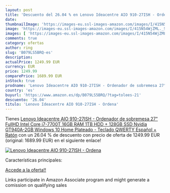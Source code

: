 ```yaml
---
layout: post
title: 'Descuento del 26.04 % en Lenovo Ideacentre AIO 910-27ISH - Ordena'
date: 
thumbnailImage: 'https://images-eu.ssl-images-amazon.com/images/I/415N54WjZML._SL200_.jpg'
image: 'https://images-eu.ssl-images-amazon.com/images/I/415N54WjZML._SL200_.jpg'
images: [ 'https://images-eu.ssl-images-amazon.com/images/I/415N54WjZML._SL200_.jpg' ]
comments: true
category: ofertas
author: ring
slug: 'B079LS5BRQ-es'
description:
actualPrice: 1249.99 EUR
currency: EUR
price: 1249.99
comparePrice: 1689.99 EUR
inStock: true
prodname: 'Lenovo Ideacentre AIO 910-27ISH - Ordenador de sobremesa 27" FullHD  Intel Core i7-7700T  16GB RAM  1TB HDD + 128GB SSD  Nvidia GT940A-2GB  Windows 10 Home  Plateado - Teclado QWERTY Español + Ratón'
country: 'es'
buyurl: 'https://www.amazon.es/dp/B079LS5BRQ/?tag=tolees-21'
descuento: '26.04'
titulo: 'Lenovo Ideacentre AIO 910-27ISH - Ordena'
---
```


Tienes [Lenovo Ideacentre AIO 910-27ISH - Ordenador de sobremesa 27" FullHD  Intel Core i7-7700T  16GB RAM  1TB HDD + 128GB SSD  Nvidia GT940A-2GB  Windows 10 Home  Plateado - Teclado QWERTY Español + Ratón](https://www.amazon.es/dp/B079LS5BRQ/?tag=tolees-21) con un 26.04 % de descuento con precio de oferta de 1249.99 EUR (original: 1689.99 EUR) en el siguiente enlace!

[![Lenovo Ideacentre AIO 910-27ISH - Ordena](https://images-eu.ssl-images-amazon.com/images/I/415N54WjZML._SL200_.jpg)](https://www.amazon.es/dp/B079LS5BRQ/?tag=tolees-21)

Características principales:


[Accede a la oferta!!](https://www.amazon.es/dp/B079LS5BRQ/?tag=tolees-21)

Links participate in Amazon Associate program and might generate a comission on qualifying sales


